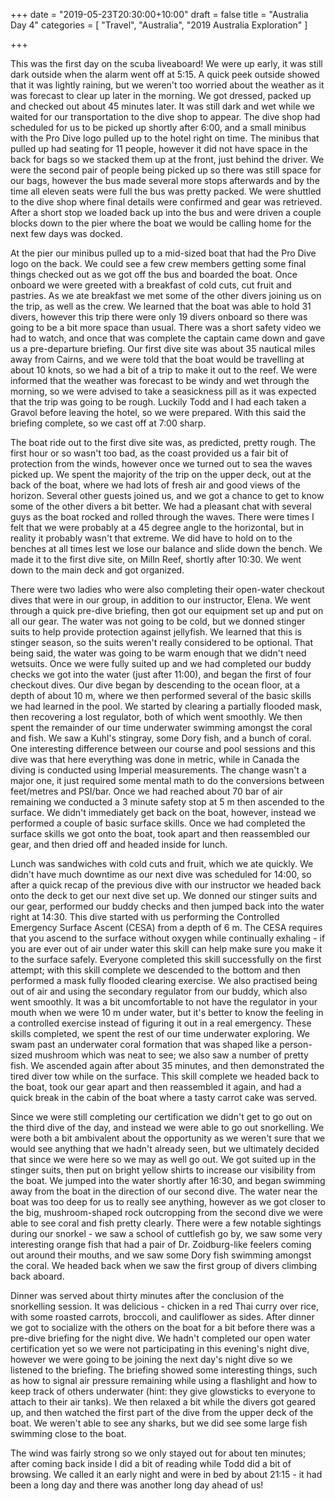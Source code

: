 +++
date = "2019-05-23T20:30:00+10:00"
draft = false
title = "Australia Day 4"
categories = [ "Travel", "Australia", "2019 Australia Exploration" ]

+++

This was the first day on the scuba liveaboard! We were up early, it was still dark outside when the alarm went off at 5:15. A quick peek outside showed that it was lightly raining, but we weren't too worried about the weather as it was forecast to clear up later in the morning. We got dressed, packed up and checked out about 45 minutes later. It was still dark and wet while we waited for our transportation to the dive shop to appear. The dive shop had scheduled for us to be picked up shortly after 6:00, and a small minibus with the Pro Dive logo pulled up to the hotel right on time. The minibus that pulled up had seating for 11 people, however it did not have space in the back for bags so we stacked them up at the front, just behind the driver. We were the second pair of people being picked up so there was still space for our bags, however the bus made several more stops afterwards and by the time all eleven seats were full the bus was pretty packed. We were shuttled to the dive shop where final details were confirmed and gear was retrieved. After a short stop we loaded back up into the bus and were driven a couple blocks down to the pier where the boat we would be calling home for the next few days was docked.

At the pier our minibus pulled up to a mid-sized boat that had the Pro Dive logo on the back. We could see a few crew members getting some final things checked out as we got off the bus and boarded the boat. Once onboard we were greeted with a breakfast of cold cuts, cut fruit and pastries. As we ate breakfast we met some of the other divers joining us on the trip, as well as the crew. We learned that the boat was able to hold 31 divers, however this trip there were only 19 divers onboard so there was going to be a bit more space than usual. There was a short safety video we had to watch, and once that was complete the captain came down and gave us a pre-departure briefing. Our first dive site was about 35 nautical miles away from Cairns, and we were told that the boat would be travelling at about 10 knots, so we had a bit of a trip to make it out to the reef. We were informed that the weather was forecast to be windy and wet through the morning, so we were advised to take a seasickness pill as it was expected that the trip was going to be rough. Luckily Todd and I had each taken a Gravol before leaving the hotel, so we were prepared. With this said the briefing complete, so we cast off at 7:00 sharp.

The boat ride out to the first dive site was, as predicted, pretty rough. The first hour or so wasn't too bad, as the coast provided us a fair bit of protection from the winds, however once we turned out to sea the waves picked up. We spent the majority of the trip on the upper deck, out at the back of the boat, where we had lots of fresh air and good views of the horizon. Several other guests joined us, and we got a chance to get to know some of the other divers a bit better. We had a pleasant chat with several guys as the boat rocked and rolled through the waves. There were times I felt that we were probably at a 45 degree angle to the horizontal, but in reality it probably wasn't that extreme. We did have to hold on to the benches at all times lest we lose our balance and slide down the bench. We made it to the first dive site, on Milln Reef, shortly after 10:30. We went down to the main deck and got organized.

There were two ladies who were also completing their open-water checkout dives that were in our group, in addition to our instructor, Elena. We went through a quick pre-dive briefing, then got our equipment set up and put on all our gear. The water was not going to be cold, but we donned stinger suits to help provide protection against jellyfish. We learned that this is stinger season, so the suits weren't really considered to be optional. That being said, the water was going to be warm enough that we didn't need wetsuits. Once we were fully suited up and we had completed our buddy checks we got into the water (just after 11:00), and began the first of four checkout dives. Our dive began by descending to the ocean floor, at a depth of about 10 m, where we then performed several of the basic skills we had learned in the pool. We started by clearing a partially flooded mask, then recovering a lost regulator, both of which went smoothly. We then spent the remainder of our time underwater swimming amongst the coral and fish. We saw a Kuhl's stingray, some Dory fish, and a bunch of coral. One interesting difference between our course and pool sessions and this dive was that here everything was done in metric, while in Canada the diving is conducted using Imperial measurements. The change wasn't a major one, it just required some mental math to do the conversions between feet/metres and PSI/bar. Once we had reached about 70 bar of air remaining we conducted a 3 minute safety stop at 5 m then ascended to the surface. We didn't immediately get back on the boat, however, instead we performed a couple of basic surface skills. Once we had completed the surface skills we got onto the boat, took apart and then reassembled our gear, and then dried off and headed inside for lunch.

Lunch was sandwiches with cold cuts and fruit, which we ate quickly. We didn't have much downtime as our next dive was scheduled for 14:00, so after a quick recap of the previous dive with our instructor we headed back onto the deck to get our next dive set up. We donned our stinger suits and our gear, performed our buddy checks and then jumped back into the water right at 14:30. This dive started with us performing the Controlled Emergency Surface Ascent (CESA) from a depth of 6 m. The CESA requires that you ascend to the surface without oxygen while continually exhaling - if you are ever out of air under water this skill can help make sure you make it to the surface safely. Everyone completed this skill successfully on the first attempt; with this skill complete we descended to the bottom and then performed a mask fully flooded clearing exercise. We also practised being out of air and using the secondary regulator from our buddy, which also went smoothly. It was a bit uncomfortable to not have the regulator in your mouth when we were 10 m under water, but it's better to know the feeling in a controlled exercise instead of figuring it out in a real emergency. These skills completed, we spent the rest of our time underwater exploring. We swam past an underwater coral formation that was shaped like a person-sized mushroom which was neat to see; we also saw a number of pretty fish. We ascended again after about 35 minutes, and then demonstrated the tired diver tow while on the surface. This skill complete we headed back to the boat, took our gear apart and then reassembled it again, and had a quick break in the cabin of the boat where a tasty carrot cake was served. 

Since we were still completing our certification we didn't get to go out on the third dive of the day, and instead we were able to go out snorkelling. We were both a bit ambivalent about the opportunity as we weren't sure that we would see anything that we hadn't already seen, but we ultimately decided that since we were here so we may as well go out. We got suited up in the stinger suits, then put on bright yellow shirts to increase our visibility from the boat. We jumped into the water shortly after 16:30, and began swimming away from the boat in the direction of our second dive. The water near the boat was too deep for us to really see anything, however as we got closer to the big, mushroom-shaped rock outcropping from the second dive we were able to see coral and fish pretty clearly. There were a few notable sightings during our snorkel - we saw a school of cuttlefish go by, we saw some very interesting orange fish that had a pair of Dr. Zoidburg-like feelers coming out around their mouths, and we saw some Dory fish swimming amongst the coral. We headed back when we saw the first group of divers climbing back aboard.

Dinner was served about thirty minutes after the conclusion of the snorkelling session. It was delicious - chicken in a red Thai curry over rice, with some roasted carrots, broccoli, and cauliflower as sides. After dinner we got to socialize with the others on the boat for a bit before there was a pre-dive briefing for the night dive. We hadn't completed our open water certification yet so we were not participating in this evening's night dive, however we were going to be joining the next day's night dive so we listened to the briefing. The briefing showed some interesting things, such as how to signal air pressure remaining while using a flashlight and how to keep track of others underwater (hint: they give glowsticks to everyone to attach to their air tanks). We then relaxed a bit while the divers got geared up, and then watched the first part of the dive from the upper deck of the boat. We weren't able to see any sharks, but we did see some large fish swimming close to the boat.

The wind was fairly strong so we only stayed out for about ten minutes; after coming back inside I did a bit of reading while Todd did a bit of browsing. We called it an early night and were in bed by about 21:15 - it had been a long day and there was another long day ahead of us!
